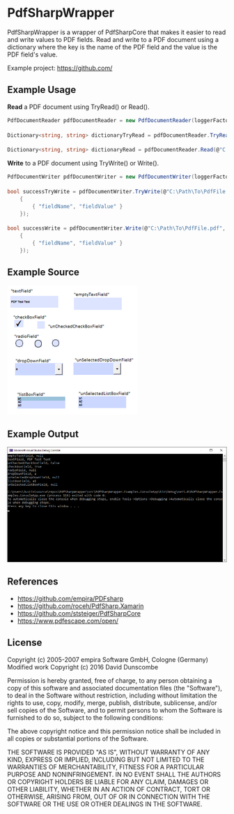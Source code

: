 # PdfSharpWrapper

PdfSharpWrapper is a wrapper of PdfSharpCore that makes it easier to read and write values to PDF fields. Read and write to a PDF document using a dictionary where the key is the name of the PDF field and the value is the PDF field's value.

Example project: https://github.com/

## Example Usage

**Read** a PDF document using TryRead() or Read().
```cs
PdfDocumentReader pdfDocumentReader = new PdfDocumentReader(loggerFactory.CreateLogger<PdfDocumentReader>());

Dictionary<string, string> dictionaryTryRead = pdfDocumentReader.TryRead(@"C:\Path\To\PdfFile.pdf");

Dictionary<string, string> dictionaryRead = pdfDocumentReader.Read(@"C:\Path\To\PdfFile.pdf");
```

**Write** to a PDF document using TryWrite() or Write().
```cs
PdfDocumentWriter pdfDocumentWriter = new PdfDocumentWriter(loggerFactory.CreateLogger<PdfDocumentWriter>());

bool successTryWrite = pdfDocumentWriter.TryWrite(@"C:\Path\To\PdfFile.pdf",  new Dictionary<string, string>
    {
        { "fieldName", "fieldValue" }
    });

bool successWrite = pdfDocumentWriter.Write(@"C:\Path\To\PdfFile.pdf",  new Dictionary<string, string>
    {
        { "fieldName", "fieldValue" }
    });
```

## Example Source

![](./docs/PDFSource.png)

## Example Output

![](./docs/ConsoleOutput.png)

## References
* https://github.com/empira/PDFsharp
* https://github.com/roceh/PdfSharp.Xamarin
* https://github.com/ststeiger/PdfSharpCore
* https://www.pdfescape.com/open/

## License

Copyright (c) 2005-2007 empira Software GmbH, Cologne (Germany)  
Modified work Copyright (c) 2016 David Dunscombe

Permission is hereby granted, free of charge, to any person obtaining a copy of this software and associated documentation files (the "Software"), to deal in the Software without restriction, including without limitation the rights to use, copy, modify, merge, publish, distribute, sublicense, and/or sell copies of the Software, and to permit persons to whom the Software is furnished to do so, subject to the following conditions:

The above copyright notice and this permission notice shall be included in all copies or substantial portions of the Software.

THE SOFTWARE IS PROVIDED "AS IS", WITHOUT WARRANTY OF ANY KIND, EXPRESS OR IMPLIED, INCLUDING BUT NOT LIMITED TO THE WARRANTIES OF MERCHANTABILITY, FITNESS FOR A PARTICULAR PURPOSE AND NONINFRINGEMENT. IN NO EVENT SHALL THE AUTHORS OR COPYRIGHT HOLDERS BE LIABLE FOR ANY CLAIM, DAMAGES OR OTHER LIABILITY, WHETHER IN AN ACTION OF CONTRACT, TORT OR OTHERWISE, ARISING FROM, OUT OF OR IN CONNECTION WITH THE SOFTWARE OR THE USE OR OTHER DEALINGS IN THE SOFTWARE.